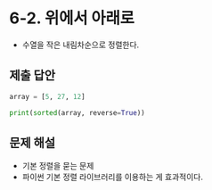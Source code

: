 # 6-2. 위에서 아래로

- 수열을 작은 내림차순으로 정렬한다.

## 제출 답안

```python
array = [5, 27, 12]

print(sorted(array, reverse=True))
```

## 문제 해설

- 기본 정렬을 묻는 문제
- 파이썬 기본 정렬 라이브러리를 이용하는 게 효과적이다.